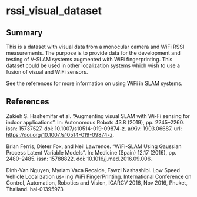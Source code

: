 # rssi_visual_dataset
## Summary
This is a dataset with visual data from a monocular camera and WiFi RSSI measurements. The purpose is to provide data for the development and testing of V-SLAM systems augmented with WiFi fingerprinting. This dataset could be used in other localization systems which wish to use a fusion of visual and WiFi sensors.

See the references for more information on using WiFi in SLAM systems.

## References
Zakieh S. Hashemifar et al. “Augmenting visual SLAM with Wi-Fi sensing for indoor applications”. In: Autonomous Robots 43.8 (2019), pp. 2245–2260. issn: 15737527. doi: 10.1007/s10514-019-09874-z. arXiv: 1903.06687. url: https://doi.org/10.1007/s10514-019-09874-z.

Brian Ferris, Dieter Fox, and Neil Lawrence. “WiFi-SLAM Using Gaussian Process Latent Variable Models”. In: Medicine (Spain) 12.17 (2016), pp. 2480–2485. issn: 15788822. doi: 10.1016/j.med.2016.09.006.

Dinh-Van Nguyen, Myriam Vaca Recalde, Fawzi Nashashibi. Low Speed Vehicle Localization us- ing WiFi FingerPrinting. International Conference on Control, Automation, Robotics and Vision, ICARCV 2016, Nov 2016, Phuket, Thailand. hal-01395973
